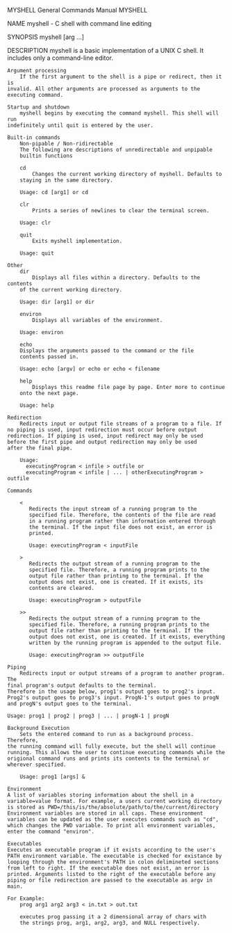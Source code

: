 MYSHELL                      General Commands Manual                  MYSHELL

NAME
	myshell - C shell with command line editing

SYNOPSIS
	myshell [arg ...]

DESCRIPTION
	myshell is a basic implementation of a UNIX C shell. It includes only
	a command-line editor.

    Argument processing
    	If the first argument to the shell is a pipe or redirect, then it is
	invalid. All other arguments are processed as arguments to the
	executing command.

    Startup and shutdown
        myshell begins by executing the command myshell. This shell will run
	indefinitely until quit is entered by the user.

    Built-in commands
        Non-pipable / Non-ridirectable
	    The following are descriptions of unredirectable and unpipable
	    builtin functions

	    cd
	        Changes the current working directory of myshell. Defaults to
		staying in the same directory.

		Usage: cd [arg1] or cd

	    clr
	        Prints a series of newlines to clear the terminal screen.

		Usage: clr

	    quit
	        Exits myshell implementation.

		Usage: quit

	Other
 	    dir
	        Displays all files within a directory. Defaults to the contents
		of the current working directory.

		Usage: dir [arg1] or dir

	    environ
	        Displays all variables of the environment.

		Usage: environ
		
	    echo
		Displays the arguments passed to the command or the file
		contents passed in.

		Usage: echo [argv] or echo or echo < filename

	    help
	        Displays this readme file page by page. Enter more to continue
		onto the next page.

		Usage: help	    

    Redirection
        Redirects input or output file streams of a program to a file. If
	no piping is used, input redirection must occur before output
	redirection. If piping is used, input redirect may only be used
	before the first pipe and output redirection may only be used
	after the final pipe.

	    Usage:
	      executingProgram < infile > outfile or
	      executingProgram < infile | ... | otherExecutingProgram > outfile

	Commands

	    <
	       Redirects the input stream of a running program to the
	       specified file. Therefore, the contents of the file are read
	       in a running program rather than information entered through
	       the terminal. If the input file does not exist, an error is
	       printed.

	       Usage: executingProgram < inputFile
	       
	    >
	       Redirects the output stream of a running program to the
	       specified file. Therefore, a running program prints to the
	       output file rather than printing to the terminal. If the
	       output does not exist, one is created. If it exists, its
	       contents are cleared.

	       Usage: executingProgram > outputFile
	       
	    >>
	       Redirects the output stream of a running program to the
	       specified file. Therefore, a running program prints to the
	       output file rather than printing to the terminal. If the
	       output does not exist, one is created. If it exists, everything
	       written by the running program is appended to the output file.

	       Usage: executingProgram >> outputFile

    Piping
        Redirects input or output streams of a program to another program. The
	final program's output defaults to the terminal.
	Therefore in the usage below, prog1's output goes to prog2's input.
	Prog2's output goes to prog3's input. ProgN-1's output goes to progN
	and progN's output goes to the terminal.

	Usage: prog1 | prog2 | prog3 | ... | progN-1 | progN 

    Background Execution
        Sets the entered command to run as a background process. Therefore,
	the running command will fully execute, but the shell will continue
	running. This allows the user to continue executing commands while the
	origional command runs and prints its contents to the terminal or
	wherever specified. 

        Usage: prog1 [args] &

    Environment
	A list of variables storing information about the shell in a
	variable=value format. For example, a users current working directory
	is stored as PWD=/this/is/the/absolute/path/to/the/current/directory
	Environment variables are stored in all caps. These environment
	variables can be updated as the user executes commands such as "cd",
	which changes the PWD variable. To print all environment variables,
	enter the command "environ".

    Executables
	Executes an executable program if it exists according to the user's
	PATH environment variable. The executable is checked for existance by
	looping through the environment's PATH in colon delimineted sections
	from left to right. If the executable does not exist, an error is
	printed. Arguments listed to the right of the executable before any
	piping or file redirection are passed to the executable as argv in
	main.

	For Example:
	    prog arg1 arg2 arg3 < in.txt > out.txt

	    executes prog passing it a 2 dimensional array of chars with
	    the strings prog, arg1, arg2, arg3, and NULL respectively.